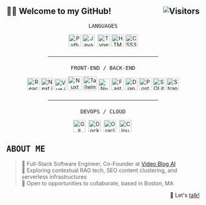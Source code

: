 <h2>👨‍🔬 Welcome to my GitHub! <img align="right" src="https://api.visitorbadge.io/api/visitors?path=https%3A%2F%2Fgithub.com%2Fimgta&label=Visitors&countColor=%236d3fc0&style=flat&labelStyle=lower" alt="Visitors"/></h2>

<div align="center">
  <samp>LANGUAGES</samp>
  <p>
    <a href="https://www.python.org/" target="_blank" rel="noreferrer"><img src="https://raw.githubusercontent.com/danielcranney/readme-generator/main/public/icons/skills/python-colored.svg" width="32" height="32" alt="Python" title="Python" /></a>
    <a href="https://developer.mozilla.org/en-US/docs/Web/JavaScript" target="_blank" rel="noreferrer"><img src="https://raw.githubusercontent.com/danielcranney/readme-generator/main/public/icons/skills/javascript-colored.svg" width="32" height="32" alt="JavaScript" title="JavaScript" /></a>&nbsp;
    <a href="https://www.typescriptlang.org/" target="_blank" rel="noreferrer"><img src="https://raw.githubusercontent.com/danielcranney/readme-generator/main/public/icons/skills/typescript-colored.svg" width="32" height="32" alt="TypeScript" title="TypeScript" /></a>
    <a href="https://developer.mozilla.org/en-US/docs/Glossary/HTML5" target="_blank" rel="noreferrer"><img src="https://raw.githubusercontent.com/danielcranney/readme-generator/main/public/icons/skills/html5-colored.svg" width="32" height="32" alt="HTML5" title="HTML5" /></a>
    <a href="https://www.w3.org/TR/CSS/#css" target="_blank" rel="noreferrer"><img src="https://raw.githubusercontent.com/danielcranney/readme-generator/main/public/icons/skills/css3-colored.svg" width="32" height="32" alt="CSS3" title="CSS3" /></a>
  </p>
  <s>&nbsp; &nbsp; &nbsp; &nbsp; &nbsp; &nbsp; &nbsp; &nbsp; &nbsp; &nbsp; &nbsp; &nbsp; &nbsp; &nbsp; &nbsp; &nbsp; &nbsp; &nbsp; &nbsp; &nbsp; &nbsp; &nbsp; &nbsp; &nbsp; &nbsp; &nbsp; &nbsp; &nbsp; &nbsp; &nbsp; &nbsp; &nbsp; &nbsp; &nbsp; &nbsp; &nbsp; &nbsp; </s>

  <samp>FRONT-END / BACK-END</samp>
  <p>
    <a href="https://reactjs.org/" target="_blank" rel="noreferrer"><img src="https://react.dev/images/brand/logo_dark.svg" width="32" height="32" alt="React" title="React" /></a>
    <a href="https://nextjs.org/docs" target="_blank" rel="noreferrer"><img src="https://assets.vercel.com/image/upload/v1662130559/nextjs/Icon_light_background.png" width="32" height="32" alt="Next.js" title="Next.js" /></a>
    <a href="https://vuejs.org/" target="_blank" rel="noreferrer"><img src="https://raw.githubusercontent.com/danielcranney/readme-generator/main/public/icons/skills/vuejs-colored.svg" width="30" height="30" alt="Vue.js" title="Vue.js" /></a>
    <a href="https://nuxtjs.org/" target="_blank" rel="noreferrer"><img src="https://nuxt.com/assets/design-kit/icon-green.svg" width="36" height="36" alt="Nuxt" title="Nuxt" /></a>
    <a href="https://tailwindcss.com/" target="_blank" rel="noreferrer"><img src="https://raw.githubusercontent.com/danielcranney/readme-generator/main/public/icons/skills/tailwindcss-colored.svg" width="36" height="36" alt="TailwindCSS" title="TailwindCSS" /></a>
    <a href="https://nodejs.org/" target="_blank" rel="noreferrer"><img src="https://avatars.githubusercontent.com/u/9950313" width="30" height="30" alt="Node.js" title="Node.js" /></a>
    <a href="https://fastapi.tiangolo.com/" target="_blank" rel="noreferrer"><img src="https://avatars.githubusercontent.com/u/156354296" width="32" height="32" alt="FastAPI" title="FastAPI" /></a>
    <a href="https://www.djangoproject.com/" target="_blank" rel="noreferrer"><img src="https://avatars.githubusercontent.com/u/27804" width="32" height="32" alt="Django" title="Django" /></a>
    <a href="https://www.postgresql.org/" target="_blank" rel="noreferrer"><img src="https://avatars.githubusercontent.com/u/177543" width="32" height="32" alt="PostgreSQL" title="PostgreSQL" /></a>
    <a href="https://sqlite.org/" target="_blank" rel="noreferrer"><img src="https://github.com/imgta/imgta/assets/126015138/9c8963b7-8354-44e2-b1e4-272fa3230c34" width="32" height="32" alt="SQLite" title="SQLite" /></a>
    <a href="https://strapi.io/" target="_blank" rel="noreferrer"><img src="https://github.com/imgta/imgta/assets/126015138/7d716bad-e97d-4346-bb4f-25a4580ad501" width="32" height="32" alt="Strapi" title="Strapi" /></a>
  </p>
  <s>&nbsp; &nbsp; &nbsp; &nbsp; &nbsp; &nbsp; &nbsp; &nbsp; &nbsp; &nbsp; &nbsp; &nbsp; &nbsp; &nbsp; &nbsp; &nbsp; &nbsp; &nbsp; &nbsp; &nbsp; &nbsp; &nbsp; &nbsp; &nbsp; &nbsp; &nbsp; &nbsp; &nbsp; &nbsp; &nbsp; &nbsp; &nbsp; &nbsp; &nbsp; &nbsp; &nbsp; &nbsp; </s>
  
  <samp>DEVOPS / CLOUD</samp>
  <p>
    <a href="https://git-scm.com/" target="_blank" rel="noreferrer"><img src="https://raw.githubusercontent.com/danielcranney/readme-generator/main/public/icons/skills/git-colored.svg" width="32" height="32" alt="Git" title="Git" /></a>&nbsp;
    <a href="https://www.docker.com/" target="_blank" rel="noreferrer"><img src="https://raw.githubusercontent.com/danielcranney/readme-generator/main/public/icons/skills/docker-colored.svg" width="32" height="32" alt="Docker" title="Docker" /></a>&nbsp;
    <a href="https://www.oracle.com/cloud/" target="_blank" rel="noreferrer"><img src="https://github.com/imgta/imgta/assets/126015138/af6b51ee-04f8-4c38-81a3-97893f81bb0b" width="32" height="32" alt="Oracle Cloud" title="Oracle Cloud" /></a>&nbsp;
    <a href="https://www.cloudflare.com/" target="_blank" rel="noreferrer"><img src="https://github.com/imgta/imgta/assets/126015138/8d9d1155-4b86-4e06-ae9c-cd351dc1b9f4" width="32" height="32" alt="Cloudflare" title="Cloudflare" /></a>&nbsp;
  </p>
</div>

<h2 align="left"><samp>ABOUT ME</samp></h2>

> 🚀 Full-Stack Software Engineer, Co-Founder at [Video Blog AI](https://videoblog.ai)  
> 🌱 Exploring contextual RAG tech, SEO content clustering, and serverless infrastructures  
> 🤗 Open to opportunities to collaborate, based in Boston, MA  

<p align="right">📆 Let's <a href="https://cal.com/imgta" target="_blank" rel="noreferrer">talk!</a></p>
